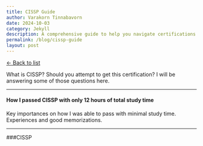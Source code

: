 ```yaml
---
title: CISSP Guide 
author: Varakorn Tinnabavorn
date: 2024-10-03
category: Jekyll
description: A comprehensive guide to help you navigate certifications like CompTIA, CISSP, and more, based on personal experience.
permalink: /blog/cissp-guide
layout: post
---
```


<div class="back-to-list">
   <a href="{{ site.baseurl }}/blog">← Back to list</a>
</div>

What is CISSP? Should you attempt to get this certification? I will be answering some of those questions here.

---

#### How I passed CISSP with only 12 hours of total study time
Key importances on how I was able to pass with minimal study time. Experiences and good memorizations.

---

###CISSP
